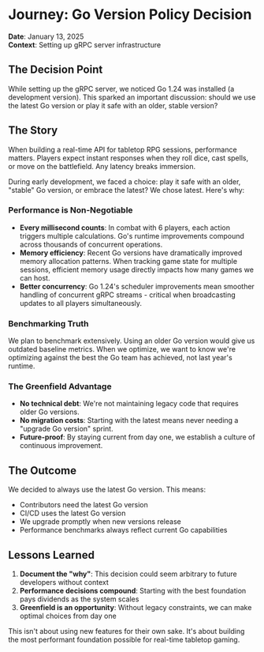 # Journey: Go Version Policy Decision

**Date**: January 13, 2025  
**Context**: Setting up gRPC server infrastructure

## The Decision Point

While setting up the gRPC server, we noticed Go 1.24 was installed (a development version). This sparked an important discussion: should we use the latest Go version or play it safe with an older, stable version?

## The Story

When building a real-time API for tabletop RPG sessions, performance matters. Players expect instant responses when they roll dice, cast spells, or move on the battlefield. Any latency breaks immersion.

During early development, we faced a choice: play it safe with an older, "stable" Go version, or embrace the latest? We chose latest. Here's why:

### Performance is Non-Negotiable

- **Every millisecond counts**: In combat with 6 players, each action triggers multiple calculations. Go's runtime improvements compound across thousands of concurrent operations.
- **Memory efficiency**: Recent Go versions have dramatically improved memory allocation patterns. When tracking game state for multiple sessions, efficient memory usage directly impacts how many games we can host.
- **Better concurrency**: Go 1.24's scheduler improvements mean smoother handling of concurrent gRPC streams - critical when broadcasting updates to all players simultaneously.

### Benchmarking Truth

We plan to benchmark extensively. Using an older Go version would give us outdated baseline metrics. When we optimize, we want to know we're optimizing against the best the Go team has achieved, not last year's runtime.

### The Greenfield Advantage

- **No technical debt**: We're not maintaining legacy code that requires older Go versions.
- **No migration costs**: Starting with the latest means never needing a "upgrade Go version" sprint.
- **Future-proof**: By staying current from day one, we establish a culture of continuous improvement.

## The Outcome

We decided to always use the latest Go version. This means:
- Contributors need the latest Go version
- CI/CD uses the latest Go version
- We upgrade promptly when new versions release
- Performance benchmarks always reflect current Go capabilities

## Lessons Learned

1. **Document the "why"**: This decision could seem arbitrary to future developers without context
2. **Performance decisions compound**: Starting with the best foundation pays dividends as the system scales
3. **Greenfield is an opportunity**: Without legacy constraints, we can make optimal choices from day one

This isn't about using new features for their own sake. It's about building the most performant foundation possible for real-time tabletop gaming.